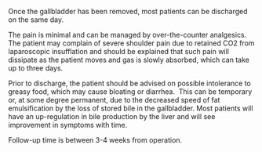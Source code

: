 Once the gallbladder has been removed, most patients can be discharged on the same day.

The pain is minimal and can be managed by over-the-counter analgesics. The patient may complain of severe shoulder pain due to retained CO2 from laparoscopic insufflation and should be explained that such pain will dissipate as the patient moves and gas is slowly absorbed, which can take up to three days.

Prior to discharge, the patient should be advised on possible intolerance to greasy food, which may cause bloating or diarrhea.  This can be temporary or, at some degree permanent, due to the decreased speed of fat emulsification by the loss of stored bile in the gallbladder. Most patients will have an up-regulation in bile production by the liver and will see improvement in symptoms with time.

Follow-up time is between 3-4 weeks from operation.